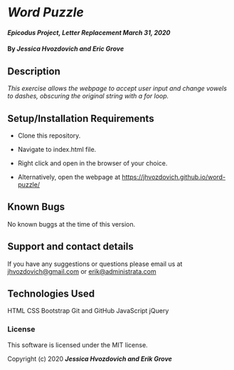 # _Word Puzzle_

#### _Epicodus Project, Letter Replacement March 31, 2020_

#### By _**Jessica Hvozdovich and Eric Grove**_

## Description

_This exercise allows the webpage to accept user input and change vowels to dashes, obscuring the original string with a for loop._

## Setup/Installation Requirements

* Clone this repository.
* Navigate to index.html file.
* Right click and open in the browser of your choice.

* Alternatively, open the webpage at https://jhvozdovich.github.io/word-puzzle/


## Known Bugs

No known buggs at the time of this version.

## Support and contact details

If you have any suggestions or questions please email us at jhvozdovich@gmail.com or erik@administrata.com

## Technologies Used

HTML
CSS
Bootstrap
Git and GitHub
JavaScript
jQuery

### License

This software is licensed under the MIT license.

Copyright (c) 2020 **_Jessica Hvozdovich and Erik Grove_**